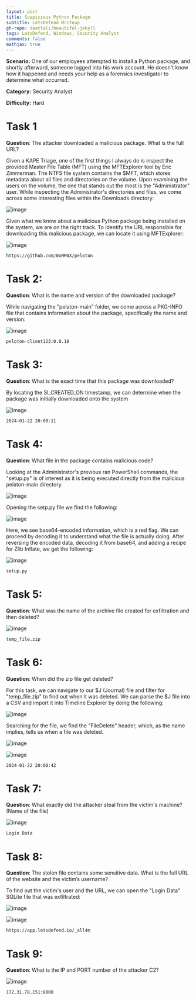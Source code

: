```yaml
---
layout: post
title: Suspicious Python Package
subtitle: LetsDefend Writeup
gh-repo: daattali/beautiful-jekyll
tags: LetsDefend, Windows, Security Analyst
comments: false
mathjax: true
---
```


**Scenario:** One of our employees attempted to install a Python package, and shortly afterward, someone logged into his work account. He doesn't know how it happened and needs your help as a forensics investigator to determine what occurred.

**Category:** Security Analyst

**Difficulty:** Hard

# Task 1
**Question**: The attacker downloaded a malicious package. What is the full URL?

Given a KAPE Triage, one of the first things I always do is inspect the provided Master File Table (MFT) using the MFTExplorer tool by Eric Zimmerman. The NTFS file system contains the $MFT, which stores metadata about all files and directories on the volume. Upon examining the users on the volume, the one that stands out the most is the "Administrator" user. While inspecting the Administrator's directories and files, we come across some interesting files within the Downloads directory:

![image](/assets/img/SPF1.png)

Given what we know about a malicious Python package being installed on the system, we are on the right track. To identify the URL responsible for downloading this malicious package, we can locate it using MFTExplorer:

![image](/assets/img/SPF2.png)

~~~
https://github.com/0xMM0X/peloton
~~~

# Task 2: 
**Question**: What is the name and version of the downloaded package?

While navigating the "pelaton-main" folder, we come across a PKG-INFO file that contains information about the package, specifically the name and version:

![image](/assets/img/SPF3.png)

~~~
peloton-client123:0.8.10
~~~

# Task 3:
**Question**: What is the exact time that this package was downloaded?

By locating the SI_CREATED_ON timestamp, we can determine when the package was initially downloaded onto the system

![image](/assets/img/SPF4.png)

~~~
2024-01-22 20:00:11
~~~

# Task 4: 
**Question**: What file in the package contains malicious code?

Looking at the Administrator's previous ran PowerShell commands, the "setup.py" is of interest as it is being executed directly from the malicious pelaton-main  directory. 

![image](/assets/img/SPF5.png)

Opening the setp.py file we find the following: 

![image](/assets/img/SPF6.png)

Here, we see base64-encoded information, which is a red flag. We can proceed by decoding it to understand what the file is actually doing. After reversing the encoded data, decoding it from base64, and adding a recipe for Zlib Inflate, we get the following:

![image](/assets/img/SPF7.png)

~~~
setup.py
~~~

# Task 5:
**Question**: What was the name of the archive file created for exfiltration and then deleted?

![image](/assets/img/SPF8.png)

~~~
temp_file.zip
~~~

# Task 6: 
**Question**: When did the zip file get deleted?

For this task, we can navigate to our $J (Journal) file and filter for "temp_file.zip" to find out when it was deleted. We can parse the $J file into a CSV and import it into Timeline Explorer by doing the following:

![image](/assets/img/SPF9.png)

Searching for the file, we find the "FileDelete" header, which, as the name implies, tells us when a file was deleted.

![image](/assets/img/SPF10.png)

![image](/assets/img/SPF11.png)

~~~
2024-01-22 20:00:42
~~~

# Task 7: 
**Question**: What exactly did the attacker steal from the victim's machine? (Name of the file)

![image](/assets/img/SPF12.png)

~~~
Login Data
~~~

# Task 8: 
**Question**: The stolen file contains some sensitive data. What is the full URL of the website and the victim’s username?

To find out the victim's user and the URL, we can open the "Login Data" SQLite file that was exfiltrated:

![image](/assets/img/SPF13.png)

![image](/assets/img/SPF14.png)

~~~
https://app.letsdefend.io/_all4m
~~~

# Task 9: 
**Question**: What is the IP and PORT number of the attacker C2?

![image](/assets/img/SPF15.png)

~~~
172.31.78.151:8000
~~~

